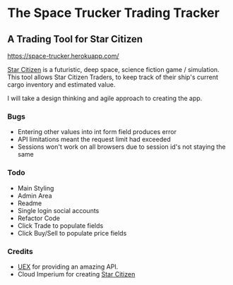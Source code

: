 # The Space Trucker Trading Tracker

## A Trading Tool for Star Citizen

https://space-trucker.herokuapp.com/

[Star Citizen](https://tinyurl.com/2yet2hz9) is a futuristic, deep space, science fiction game / simulation. This tool allows Star Citizen Traders, to keep track of their ship's current cargo inventory and estimated value.

I will take a design thinking and agile approach to creating the app.

### Bugs
- Entering other values into int form field produces error
- API limitations meant the request limit had exceeded
- Sessions won't work on all browsers due to session id's not staying the same

### Todo
- Main Styling
- Admin Area
- Readme
- Single login social accounts
- Refactor Code
- Click Trade to populate fields
- Click Buy/Sell to populate price fields

### Credits
- [UEX](https://uexcorp.space/) for providing an amazing API.
- Cloud Imperium for creating [Star Citizen](https://tinyurl.com/2yet2hz9)